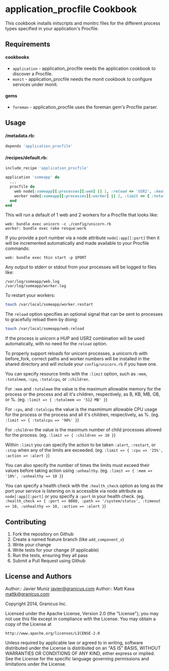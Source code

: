 application_procfile Cookbook
=============================
This cookbook installs initscripts and monitrc files for the different process types specified in your application's Procfile.

Requirements
------------
#### cookbooks
- `application` - application_procfile needs the application cookbook to discover a Procfile.
- `monit` - application_procfile needs the monit cookbook to configure services under monit.

#### gems
- `foreman` - application_procfile uses the foreman gem's Procfile parser.

Usage
-----
#### <cookbook>/metadata.rb:
```ruby
depends 'application_procfile'
```

#### <cookbook>/recipes/default.rb:
```ruby
include_recipe 'application_procfile'

application 'someapp' do
  ...
  procfile do
    web node[:someapp][:processes][:web] || 1, :reload => 'USR2', :health_check => { :path => '/system/status', :timeout => 10, :unhealthy => 10, :action => :alert }, :limit => { :totalmem => '512 MB', :unhealthy => 10 }
    worker node[:someapp][:processes][:worker] || 2, :limit => { :totalmem => '192 MB' }
  end
end
```

This will run a default of 1 web and 2 workers for a Procfile that looks like:

```
web: bundle exec unicorn -c ./config/unicorn.rb
worker: bundle exec rake resque:work
```

If you provide a port number via a node attribute `node[:app][:port]` then it will be incremented automatically and made available to your Procfile commands:

```
web: bundle exec thin start -p $PORT
```

Any output to stderr or stdout from your processes will be logged to files like:

```
/var/log/someapp/web.log
/var/log/someapp/worker.log
```

To restart your workers:

```bash
touch /var/local/someapp/worker.restart
```

The `reload` option specifies an optional signal that can be sent to processes to gracefully reload them by doing:

```bash
touch /var/local/someapp/web.reload
```

If the process is unicorn a HUP and USR2 combination will be used automatically, with no need for the `reload` option.

To properly support reloads for unicorn processes, a unicorn.rb with before_fork, correct paths and worker numbers will be installed in the shared directory and will include your `config/unicorn.rb` if you have one.

You can specify resource limits with the `:limit` option, such as `:mem`, `:totalmem`, `:cpu`, `:totalcpu`, or `:children`.

For `:mem` and `:totalmem` the value is the maximum allowable memory for the process or the process and all it's children, respectively, as B, KB, MB, GB, or %.  (eg. `:limit => { :totalmem => '512 MB' }`)

For `:cpu`, and `:totalcpu` the value is the maxmimum allowable CPU usage for the process or the process and all it's children, respectively, as %.  (eg. `:limit => { :totalcpu => '90%' }`)

For `:children` the value is the maximum number of child processes allowed for the process.  (eg. `:limit => { :children => 10 }`)

Within `:limit` you can specify the action to be taken `:alert`, `:restart`, or `:stop` when any of the limits are exceeded.  (eg. `:limit => { :cpu => '25%', :action => :alert }`)

You can also specify the number of times the limits must exceed their values before taking action using `:unhealthy`.  (eg. `:limit => { :mem => '10%', :unhealthy => 10 }`)

You can specify a health check with the `:health_check` option as long as the port your service is listening on is accessible via node attribute as `node[:app][:port]` or you specify a `:port` in your health check.  (eg. `:health_check => { :port => 8080, :path => '/system/status', :timeout => 10, :unhealthy => 10, :action => :alert }`)

Contributing
------------
1. Fork the repository on Github
2. Create a named feature branch (like `add_component_x`)
3. Write your change
4. Write tests for your change (if applicable)
5. Run the tests, ensuring they all pass
6. Submit a Pull Request using Github

License and Authors
-------------------
Author:: Javier Muniz <javier@granicus.com>
Author:: Matt Kasa <mattk@granicus.com>

Copyright 2014, Granicus Inc.

Licensed under the Apache License, Version 2.0 (the "License");
you may not use this file except in compliance with the License.
You may obtain a copy of the License at

    http://www.apache.org/licenses/LICENSE-2.0

Unless required by applicable law or agreed to in writing, software
distributed under the License is distributed on an "AS IS" BASIS,
WITHOUT WARRANTIES OR CONDITIONS OF ANY KIND, either express or implied.
See the License for the specific language governing permissions and
limitations under the License.
